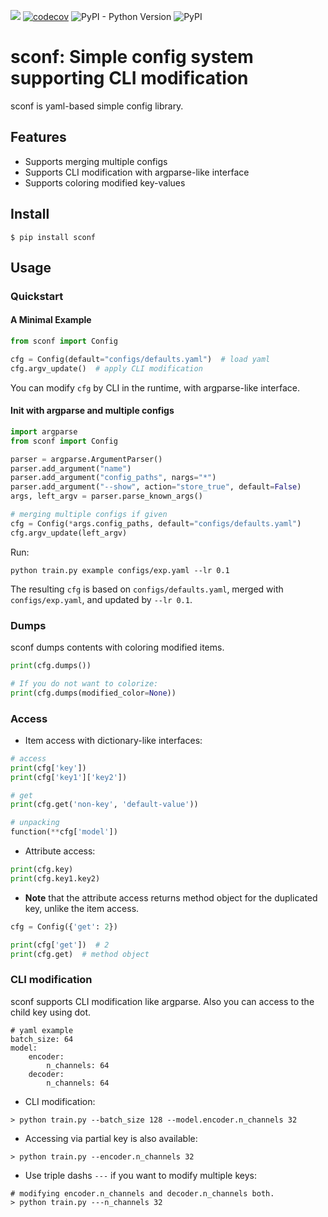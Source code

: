 ![](https://github.com/khanrc/sconf/workflows/build/badge.svg)
[![codecov](https://codecov.io/gh/khanrc/sconf/branch/master/graph/badge.svg)](https://codecov.io/gh/khanrc/sconf)
![PyPI - Python Version](https://img.shields.io/pypi/pyversions/sconf)
![PyPI](https://img.shields.io/pypi/v/sconf?color=blue)

# sconf: Simple config system supporting CLI modification

sconf is yaml-based simple config library.


## Features

- Supports merging multiple configs
- Supports CLI modification with argparse-like interface
- Supports coloring modified key-values


## Install

```
$ pip install sconf
```

## Usage

### Quickstart

#### A Minimal Example

```py
from sconf import Config

cfg = Config(default="configs/defaults.yaml")  # load yaml
cfg.argv_update()  # apply CLI modification
```

You can modify `cfg` by CLI in the runtime, with argparse-like interface.

#### Init with argparse and multiple configs

```py
import argparse
from sconf import Config

parser = argparse.ArgumentParser()
parser.add_argument("name")
parser.add_argument("config_paths", nargs="*")
parser.add_argument("--show", action="store_true", default=False)
args, left_argv = parser.parse_known_args()

# merging multiple configs if given
cfg = Config(*args.config_paths, default="configs/defaults.yaml")
cfg.argv_update(left_argv)
```

Run:

```
python train.py example configs/exp.yaml --lr 0.1
```

The resulting `cfg` is based on `configs/defaults.yaml`, merged with `configs/exp.yaml`, and updated by `--lr 0.1`.

### Dumps

sconf dumps contents with coloring modified items.

```py
print(cfg.dumps())

# If you do not want to colorize:
print(cfg.dumps(modified_color=None))
```

### Access

- Item access with dictionary-like interfaces:

```py
# access
print(cfg['key'])
print(cfg['key1']['key2'])

# get
print(cfg.get('non-key', 'default-value'))

# unpacking
function(**cfg['model'])
```

- Attribute access:

```py
print(cfg.key)
print(cfg.key1.key2)
```

- **Note** that the attribute access returns method object for the duplicated key, unlike the item access.

```py
cfg = Config({'get': 2})

print(cfg['get'])  # 2
print(cfg.get)  # method object
```

### CLI modification

sconf supports CLI modification like argparse. Also you can access to the child key using dot.

```
# yaml example
batch_size: 64
model:
    encoder:
        n_channels: 64
    decoder:
        n_channels: 64
```

- CLI modification:

```
> python train.py --batch_size 128 --model.encoder.n_channels 32
```

- Accessing via partial key is also available:

```
> python train.py --encoder.n_channels 32
```

- Use triple dashs `---` if you want to modify multiple keys:

```
# modifying encoder.n_channels and decoder.n_channels both.
> python train.py ---n_channels 32
```
